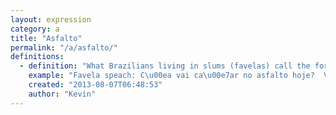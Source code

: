 ```yaml
---
layout: expression
category: a
title: "Asfalto"
permalink: "/a/asfalto/"
definitions:
  - definition: "What Brazilians living in slums (favelas) call the formal city."
    example: "Favela speach: C\u00ea vai ca\u00e7ar no asfalto hoje?  Vamo ficar por aqui memo tomando breja mano..."
    created: "2013-08-07T06:48:53"
    author: "Kevin"
---
```

